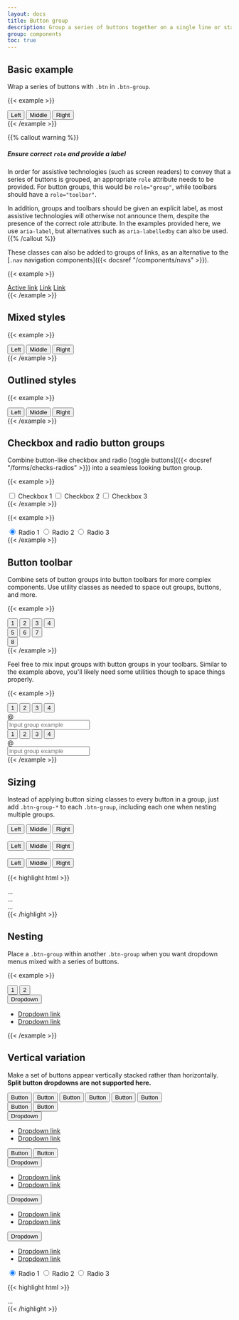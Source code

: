 ```yaml
---
layout: docs
title: Button group
description: Group a series of buttons together on a single line or stack them in a vertical column.
group: components
toc: true
---
```


## Basic example

Wrap a series of buttons with `.btn` in `.btn-group`.

{{< example >}}
<div class="btn-group" role="group" aria-label="Basic example">
  <button type="button" class="btn btn-primary">Left</button>
  <button type="button" class="btn btn-primary">Middle</button>
  <button type="button" class="btn btn-primary">Right</button>
</div>
{{< /example >}}

{{% callout warning %}}
##### Ensure correct `role` and provide a label

In order for assistive technologies (such as screen readers) to convey that a series of buttons is grouped, an appropriate `role` attribute needs to be provided. For button groups, this would be `role="group"`, while toolbars should have a `role="toolbar"`.

In addition, groups and toolbars should be given an explicit label, as most assistive technologies will otherwise not announce them, despite the presence of the correct role attribute. In the examples provided here, we use `aria-label`, but alternatives such as `aria-labelledby` can also be used.
{{% /callout %}}

These classes can also be added to groups of links, as an alternative to the [`.nav` navigation components]({{< docsref "/components/navs" >}}).

{{< example >}}
<div class="btn-group">
  <a href="#" class="btn btn-primary active" aria-current="page">Active link</a>
  <a href="#" class="btn btn-primary">Link</a>
  <a href="#" class="btn btn-primary">Link</a>
</div>
{{< /example >}}

## Mixed styles

{{< example >}}
<div class="btn-group" role="group" aria-label="Basic mixed styles example">
  <button type="button" class="btn btn-danger">Left</button>
  <button type="button" class="btn btn-warning">Middle</button>
  <button type="button" class="btn btn-success">Right</button>
</div>
{{< /example >}}

## Outlined styles

{{< example >}}
<div class="btn-group" role="group" aria-label="Basic outlined example">
  <button type="button" class="btn btn-outline-primary">Left</button>
  <button type="button" class="btn btn-outline-primary">Middle</button>
  <button type="button" class="btn btn-outline-primary">Right</button>
</div>
{{< /example >}}

## Checkbox and radio button groups

Combine button-like checkbox and radio [toggle buttons]({{< docsref "/forms/checks-radios" >}}) into a seamless looking button group.

{{< example >}}
<div class="btn-group" role="group" aria-label="Basic checkbox toggle button group">
  <input type="checkbox" class="btn-check" id="btncheck1" autocomplete="off">
  <label class="btn btn-outline-primary" for="btncheck1">Checkbox 1</label>

  <input type="checkbox" class="btn-check" id="btncheck2" autocomplete="off">
  <label class="btn btn-outline-primary" for="btncheck2">Checkbox 2</label>

  <input type="checkbox" class="btn-check" id="btncheck3" autocomplete="off">
  <label class="btn btn-outline-primary" for="btncheck3">Checkbox 3</label>
</div>
{{< /example >}}

{{< example >}}
<div class="btn-group" role="group" aria-label="Basic radio toggle button group">
  <input type="radio" class="btn-check" name="btnradio" id="btnradio1" autocomplete="off" checked>
  <label class="btn btn-outline-primary" for="btnradio1">Radio 1</label>

  <input type="radio" class="btn-check" name="btnradio" id="btnradio2" autocomplete="off">
  <label class="btn btn-outline-primary" for="btnradio2">Radio 2</label>

  <input type="radio" class="btn-check" name="btnradio" id="btnradio3" autocomplete="off">
  <label class="btn btn-outline-primary" for="btnradio3">Radio 3</label>
</div>
{{< /example >}}

## Button toolbar

Combine sets of button groups into button toolbars for more complex components. Use utility classes as needed to space out groups, buttons, and more.

{{< example >}}
<div class="btn-toolbar" role="toolbar" aria-label="Toolbar with button groups">
  <div class="btn-group me-2" role="group" aria-label="First group">
    <button type="button" class="btn btn-primary">1</button>
    <button type="button" class="btn btn-primary">2</button>
    <button type="button" class="btn btn-primary">3</button>
    <button type="button" class="btn btn-primary">4</button>
  </div>
  <div class="btn-group me-2" role="group" aria-label="Second group">
    <button type="button" class="btn btn-secondary">5</button>
    <button type="button" class="btn btn-secondary">6</button>
    <button type="button" class="btn btn-secondary">7</button>
  </div>
  <div class="btn-group" role="group" aria-label="Third group">
    <button type="button" class="btn btn-info">8</button>
  </div>
</div>
{{< /example >}}

Feel free to mix input groups with button groups in your toolbars. Similar to the example above, you'll likely need some utilities though to space things properly.

{{< example >}}
<div class="btn-toolbar mb-3" role="toolbar" aria-label="Toolbar with button groups">
  <div class="btn-group me-2" role="group" aria-label="First group">
    <button type="button" class="btn btn-outline-secondary">1</button>
    <button type="button" class="btn btn-outline-secondary">2</button>
    <button type="button" class="btn btn-outline-secondary">3</button>
    <button type="button" class="btn btn-outline-secondary">4</button>
  </div>
  <div class="input-group">
    <div class="input-group-text" id="btnGroupAddon">@</div>
    <input type="text" class="form-control" placeholder="Input group example" aria-label="Input group example" aria-describedby="btnGroupAddon">
  </div>
</div>

<div class="btn-toolbar justify-content-between" role="toolbar" aria-label="Toolbar with button groups">
  <div class="btn-group" role="group" aria-label="First group">
    <button type="button" class="btn btn-outline-secondary">1</button>
    <button type="button" class="btn btn-outline-secondary">2</button>
    <button type="button" class="btn btn-outline-secondary">3</button>
    <button type="button" class="btn btn-outline-secondary">4</button>
  </div>
  <div class="input-group">
    <div class="input-group-text" id="btnGroupAddon2">@</div>
    <input type="text" class="form-control" placeholder="Input group example" aria-label="Input group example" aria-describedby="btnGroupAddon2">
  </div>
</div>
{{< /example >}}

## Sizing

Instead of applying button sizing classes to every button in a group, just add `.btn-group-*` to each `.btn-group`, including each one when nesting multiple groups.

<div class="bd-example">
  <div class="btn-group btn-group-lg" role="group" aria-label="Large button group">
    <button type="button" class="btn btn-outline-dark">Left</button>
    <button type="button" class="btn btn-outline-dark">Middle</button>
    <button type="button" class="btn btn-outline-dark">Right</button>
  </div>
  <br>
  <div class="btn-group" role="group" aria-label="Default button group">
    <button type="button" class="btn btn-outline-dark">Left</button>
    <button type="button" class="btn btn-outline-dark">Middle</button>
    <button type="button" class="btn btn-outline-dark">Right</button>
  </div>
  <br>
  <div class="btn-group btn-group-sm" role="group" aria-label="Small button group">
    <button type="button" class="btn btn-outline-dark">Left</button>
    <button type="button" class="btn btn-outline-dark">Middle</button>
    <button type="button" class="btn btn-outline-dark">Right</button>
  </div>
</div>

{{< highlight html >}}
<div class="btn-group btn-group-lg" role="group" aria-label="...">...</div>
<div class="btn-group" role="group" aria-label="...">...</div>
<div class="btn-group btn-group-sm" role="group" aria-label="...">...</div>
{{< /highlight >}}

## Nesting

Place a `.btn-group` within another `.btn-group` when you want dropdown menus mixed with a series of buttons.

{{< example >}}
<div class="btn-group" role="group" aria-label="Button group with nested dropdown">
  <button type="button" class="btn btn-primary">1</button>
  <button type="button" class="btn btn-primary">2</button>

  <div class="btn-group" role="group">
    <button id="btnGroupDrop1" type="button" class="btn btn-primary dropdown-toggle" data-toggle="dropdown" aria-expanded="false">
      Dropdown
    </button>
    <ul class="dropdown-menu" aria-labelledby="btnGroupDrop1">
      <li><a class="dropdown-item" href="#">Dropdown link</a></li>
      <li><a class="dropdown-item" href="#">Dropdown link</a></li>
    </ul>
  </div>
</div>
{{< /example >}}

## Vertical variation

Make a set of buttons appear vertically stacked rather than horizontally. **Split button dropdowns are not supported here.**

<div class="bd-example">
  <div class="btn-group-vertical" role="group" aria-label="Vertical button group">
    <button type="button" class="btn btn-dark">Button</button>
    <button type="button" class="btn btn-dark">Button</button>
    <button type="button" class="btn btn-dark">Button</button>
    <button type="button" class="btn btn-dark">Button</button>
    <button type="button" class="btn btn-dark">Button</button>
    <button type="button" class="btn btn-dark">Button</button>
  </div>
</div>

<div class="bd-example">
  <div class="btn-group-vertical" role="group" aria-label="Vertical button group">
    <button type="button" class="btn btn-primary">Button</button>
    <button type="button" class="btn btn-primary">Button</button>
    <div class="btn-group" role="group">
      <button id="btnGroupVerticalDrop1" type="button" class="btn btn-primary dropdown-toggle" data-toggle="dropdown" aria-expanded="false">
        Dropdown
      </button>
      <ul class="dropdown-menu" aria-labelledby="btnGroupVerticalDrop1">
        <li><a class="dropdown-item" href="#">Dropdown link</a></li>
        <li><a class="dropdown-item" href="#">Dropdown link</a></li>
      </ul>
    </div>
    <button type="button" class="btn btn-primary">Button</button>
    <button type="button" class="btn btn-primary">Button</button>
    <div class="btn-group" role="group">
      <button id="btnGroupVerticalDrop2" type="button" class="btn btn-primary dropdown-toggle" data-toggle="dropdown" aria-expanded="false">
        Dropdown
      </button>
      <ul class="dropdown-menu" aria-labelledby="btnGroupVerticalDrop2">
        <li><a class="dropdown-item" href="#">Dropdown link</a></li>
        <li><a class="dropdown-item" href="#">Dropdown link</a></li>
      </ul>
    </div>
    <div class="btn-group" role="group">
      <button id="btnGroupVerticalDrop3" type="button" class="btn btn-primary dropdown-toggle" data-toggle="dropdown" aria-expanded="false">
        Dropdown
      </button>
      <ul class="dropdown-menu" aria-labelledby="btnGroupVerticalDrop3">
        <li><a class="dropdown-item" href="#">Dropdown link</a></li>
        <li><a class="dropdown-item" href="#">Dropdown link</a></li>
      </ul>
    </div>
    <div class="btn-group" role="group">
      <button id="btnGroupVerticalDrop4" type="button" class="btn btn-primary dropdown-toggle" data-toggle="dropdown" aria-expanded="false">
        Dropdown
      </button>
      <ul class="dropdown-menu" aria-labelledby="btnGroupVerticalDrop4">
        <li><a class="dropdown-item" href="#">Dropdown link</a></li>
        <li><a class="dropdown-item" href="#">Dropdown link</a></li>
      </ul>
    </div>
  </div>
</div>

<div class="bd-example">
  <div class="btn-group-vertical" role="group" aria-label="Vertical radio toggle button group">
    <input type="radio" class="btn-check" name="vbtn-radio" id="vbtn-radio1" autocomplete="off" checked>
    <label class="btn btn-outline-danger" for="vbtn-radio1">Radio 1</label>
    <input type="radio" class="btn-check" name="vbtn-radio" id="vbtn-radio2" autocomplete="off">
    <label class="btn btn-outline-danger" for="vbtn-radio2">Radio 2</label>
    <input type="radio" class="btn-check" name="vbtn-radio" id="vbtn-radio3" autocomplete="off">
    <label class="btn btn-outline-danger" for="vbtn-radio3">Radio 3</label>
  </div>
</div>

{{< highlight html >}}
<div class="btn-group-vertical">
  ...
</div>
{{< /highlight >}}
